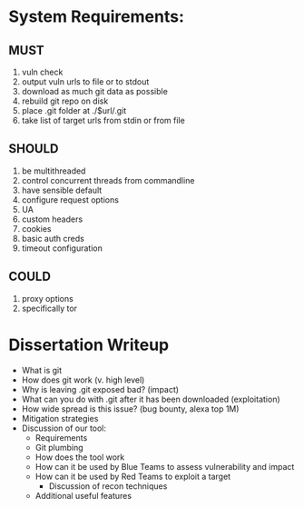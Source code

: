 System Requirements:
====================

MUST
----
1. vuln check
  1. output vuln urls to file or to stdout
1. download as much git data as possible
1. rebuild git repo on disk
  1. place .git folder at ./$url/.git
1. take list of target urls from stdin or from file

SHOULD
------
1. be multithreaded
  1. control concurrent threads from commandline
  1. have sensible default
1. configure request options
  1. UA
  1. custom headers
  1. cookies
  1. basic auth creds
1. timeout configuration

COULD
-----
1. proxy options
  1. specifically tor

Dissertation Writeup
====================

- What is git
- How does git work (v. high level)
- Why is leaving .git exposed bad? (impact)
- What can you do with .git after it has been downloaded (exploitation)
- How wide spread is this issue? (bug bounty, alexa top 1M)
- Mitigation strategies
- Discussion of our tool:
  - Requirements
  - Git plumbing
  - How does the tool work
  - How can it be used by Blue Teams to assess vulnerability and impact
  - How can it be used by Red Teams to exploit a target
    - Discussion of recon techniques
  - Additional useful features
